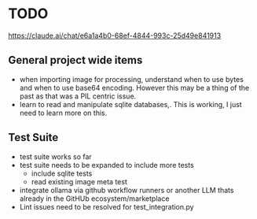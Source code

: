 # TODO

<https://claude.ai/chat/e6a1a4b0-68ef-4844-993c-25d49e841913>

## General project wide items

- when importing image for processing, understand when to use bytes and when to use base64 encoding. However this may be a thing of the past as that was a PIL centric issue.
- learn to read and manipulate sqlite databases,. This is working, I just need to learn more on this.

## Test Suite

- test suite works so far
- test suite needs to be expanded to include more tests
  - include sqlite tests
  - read existing image meta test
- integrate ollama via github workflow runners or another LLM thats already in the GitHUb ecosystem/marketplace
- Lint issues need to be resolved for test_integration.py
